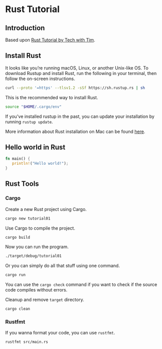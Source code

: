 # Rust Tutorial

## Introduction

Based upon [Rust Tutorial by Tech with Tim](https://www.youtube.com/watch?v=gvgBUY8iNO4&list=PLzMcBGfZo4-nyLTlSRBvo0zjSnCnqjHYQ&index=2). 

## Install Rust

It looks like you’re running macOS, Linux, or another Unix-like OS. To download Rustup and install Rust, run the following in your terminal, then follow the on-screen instructions.

```bash
curl --proto '=https' --tlsv1.2 -sSf https://sh.rustup.rs | sh
```

This is the recommended way to install Rust.


```bash
source "$HOME/.cargo/env"
```

If you've installed rustup in the past, you can update your installation by running `rustup update`.

More information about Rust installation on Mac can be found [here](https://www.rust-lang.org/tools/install).

## Hello world in Rust

```rust
fn main() {
   println!("Hello world!");
}
```

## Rust Tools


### Cargo

Create a new Rust project using Cargo.

```bash
cargo new tutorial01
```

Use Cargo to compile the project.

```bash
cargo build
```

Now you can run the program.

```bash
./target/debug/tutorial01
```

Or you can simply do all that stuff using one command.

```bash
cargo run
```

You can use the `cargo check` command if you want to check if the source code compiles without errors.

Cleanup and remove `target` directory.

```bash
cargo clean
```

### Rustfmt

If you wanna format your code, you can use `rustfmt`.

```bash
rustfmt src/main.rs
```

